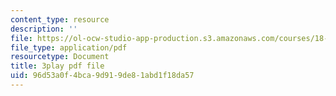 ```yaml
---
content_type: resource
description: ''
file: https://ol-ocw-studio-app-production.s3.amazonaws.com/courses/18-03sc-differential-equations-fall-2011/96d53a0f4bca9d919de81abd1f18da57_v4YcejwdQC0.pdf
file_type: application/pdf
resourcetype: Document
title: 3play pdf file
uid: 96d53a0f-4bca-9d91-9de8-1abd1f18da57
---
```

